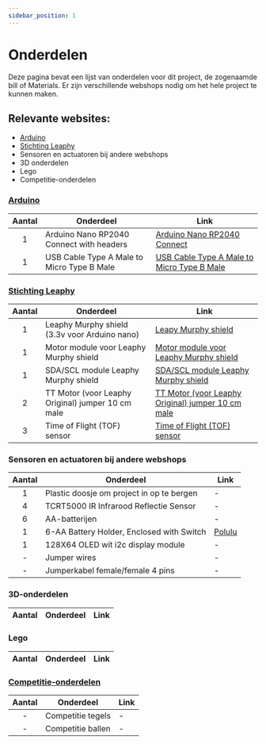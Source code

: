 ```yaml
---
sidebar_position: 1
---
```



# Onderdelen

Deze pagina bevat een lijst van onderdelen voor dit project, de zogenaamde bill of Materials.
Er zijn verschillende webshops nodig om het hele project te kunnen maken.

## Relevante websites:
- [Arduino](https://www.arduino.cc/)
- [Stichting Leaphy](https://leaphy.store/)
- Sensoren en actuatoren bij andere webshops
- 3D onderdelen
- Lego
- Competitie-onderdelen


### [Arduino](https://www.arduino.cc/)

| Aantal | Onderdeel | Link |
|:---:|---|---|
| 1| Arduino Nano RP2040 Connect with headers | [Arduino Nano RP2040 Connect](https://www.arduino.cc) |
| 1 | USB Cable Type A Male to Micro Type B Male | [USB Cable Type A Male to Micro Type B Male](https://www.arduino.cc)|

### [Stichting Leaphy](https://leaphy.store/)

| Aantal | Onderdeel | Link |
|:---:|---|---|
| 1| Leaphy Murphy shield (3.3v voor Arduino nano) | [Leapy Murphy shield](https://leaphy.store/product/leaphy-murphy-shield-3-3v-voor-arduino-nano/) |
| 1| Motor module voor Leaphy Murphy shield | [Motor module voor Leaphy Murphy shield](https://leaphy.store/product/motor-module-voor-leaphy-murphy-shield/) |
| 1| SDA/SCL module Leaphy Murphy shield | [SDA/SCL module Leaphy Murphy shield](https://leaphy.store/product/sda-scl-module-leaphy-murphy-shield-2/) |
| 2 | TT Motor (voor Leaphy Original) jumper 10 cm male | [TT Motor (voor Leaphy Original) jumper 10 cm male](https://leaphy.store/product/motor/) |
| 3 | Time of Flight (TOF) sensor | [Time of Flight (TOF) sensor](https://leaphy.store/product/tof-sensor/) | 

### Sensoren en actuatoren bij andere webshops

| Aantal | Onderdeel | Link |
|:---:|---|---|
| 1 | Plastic doosje om project in op te bergen | - | 
| 4 | TCRT5000 IR Infrarood Reflectie Sensor | - |
| 6 | AA-batterijen | - |
| 1 | 6-AA Battery Holder, Enclosed with Switch | [Polulu](https://www.pololu.com/product/1771) |
| 1 | 128X64 OLED wit i2c display module | - |
| - | Jumper wires | - | 
| - | Jumperkabel female/female 4 pins | - |

### 3D-onderdelen   
| Aantal | Onderdeel | Link |
|:---:|---|---|

### Lego
| Aantal | Onderdeel | Link |
|:---:|---|---|

### [Competitie-onderdelen](https://www.robocupjunior.nl/redden-basis/)
| Aantal | Onderdeel | Link |
|:---:|---|---|
| - | Competitie tegels |  - |
| - | Competitie ballen |  - |

